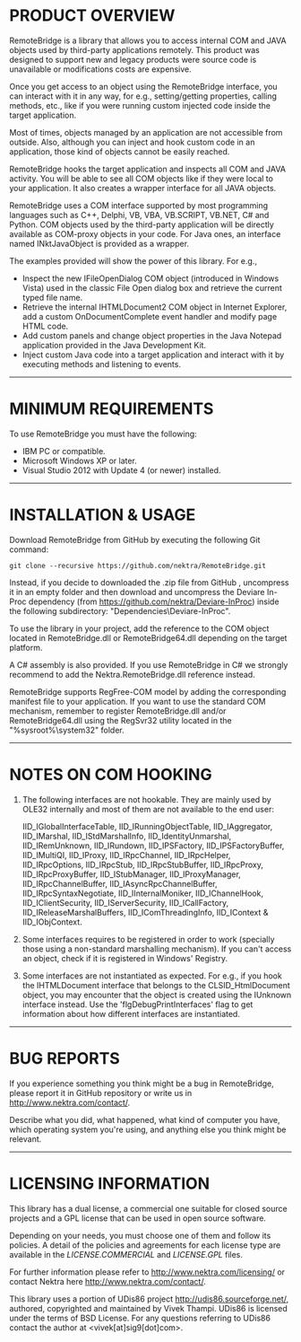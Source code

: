 # PRODUCT OVERVIEW

RemoteBridge is a library that allows you to access internal COM and JAVA
objects used by third-party applications remotely. This product was designed to
support new and legacy products were source code is unavailable or modifications
costs are expensive.

Once you get access to an object using the RemoteBridge interface, you can
interact with it in any way, for e.g., setting/getting properties, calling
methods, etc., like if you were running custom injected code inside the target
application.

Most of times, objects managed by an application are not accessible from outside.
Also, although you can inject and hook custom code in an application, those kind
of objects cannot be easily reached.

RemoteBridge hooks the target application and inspects all COM and JAVA
activity. You will be able to see all COM objects like if they were local to
your application. It also creates a wrapper interface for all JAVA objects.

RemoteBridge uses a COM interface supported by most programming languages such
as C++, Delphi, VB, VBA, VB.SCRIPT, VB.NET, C# and Python. COM objects used by
the third-party application will be directly available as COM-proxy objects in
your code. For Java ones, an interface named INktJavaObject is provided as a
wrapper.

The examples provided will show the power of this library. For e.g.,

- Inspect the new IFileOpenDialog COM object (introduced in Windows Vista) used
  in the classic File Open dialog box and retrieve the current typed file name.
- Retrieve the internal IHTMLDocument2 COM object in Internet Explorer, add
  a custom OnDocumentComplete event handler and modify page HTML code.
- Add custom panels and change object properties in the Java Notepad application
  provided in the Java Development Kit.
- Inject custom Java code into a target application and interact with it by
  executing methods and listening to events.


----------------------
# MINIMUM REQUIREMENTS

To use RemoteBridge you must have the following:

- IBM PC or compatible.
- Microsoft Windows XP or later.
- Visual Studio 2012 with Update 4 (or newer) installed.


----------------------
# INSTALLATION & USAGE

Download RemoteBridge from GitHub by executing the following Git command:

    git clone --recursive https://github.com/nektra/RemoteBridge.git

Instead, if you decide to downloaded the .zip file from GitHub , uncompress it
in an empty folder and then download and uncompress the Deviare In-Proc
dependency (from https://github.com/nektra/Deviare-InProc) inside the following
subdirectory: "Dependencies\Deviare-InProc".

To use the library in your project, add the reference to the COM object located
in RemoteBridge.dll or RemoteBridge64.dll depending on the target platform.

A C# assembly is also provided. If you use RemoteBridge in C# we strongly
recommend to add the Nektra.RemoteBridge.dll reference instead.

RemoteBridge supports RegFree-COM model by adding the corresponding manifest
file to your application. If you want to use the standard COM mechanism,
remember to register RemoteBridge.dll and/or RemoteBridge64.dll using the
RegSvr32 utility located in the "%sysroot%\system32" folder.


----------------------
# NOTES ON COM HOOKING

1. The following interfaces are not hookable. They are mainly used by OLE32
   internally and most of them are not available to the end user:

   IID_IGlobalInterfaceTable, IID_IRunningObjectTable, IID_IAggregator,
   IID_IMarshal, IID_IStdMarshalInfo, IID_IdentityUnmarshal, IID_IRemUnknown,
   IID_IRundown, IID_IPSFactory, IID_IPSFactoryBuffer, IID_IMultiQI,
   IID_IProxy, IID_IRpcChannel, IID_IRpcHelper, IID_IRpcOptions, IID_IRpcStub,
   IID_IRpcStubBuffer, IID_IRpcProxy, IID_IRpcProxyBuffer, IID_IStubManager,
   IID_IProxyManager, IID_IRpcChannelBuffer, IID_IAsyncRpcChannelBuffer,
   IID_IRpcSyntaxNegotiate, IID_IInternalMoniker, IID_IChannelHook,
   IID_IClientSecurity, IID_IServerSecurity, IID_ICallFactory,
   IID_IReleaseMarshalBuffers, IID_IComThreadingInfo, IID_IContext &
   IID_IObjContext.

2. Some interfaces requires to be registered in order to work (specially those
   using a non-standard marshalling mechanism). If you can't access an object,
   check if it is registered in Windows' Registry.

3. Some interfaces are not instantiated as expected. For e.g., if you hook the
   IHTMLDocument interface that belongs to the CLSID_HtmlDocument object, you
   may encounter that the object is created using the IUnknown interface
   instead. Use the 'flgDebugPrintInterfaces' flag to get information about
   how different interfaces are instantiated.


-------------
# BUG REPORTS

If you experience something you think might be a bug in RemoteBridge, please
report it in GitHub repository or write us in <http://www.nektra.com/contact/>.

Describe what you did, what happened, what kind of computer you have,
which operating system you're using, and anything else you think might
be relevant.


-----------------------
# LICENSING INFORMATION

This library has a dual license, a commercial one suitable for closed source
projects and a GPL license that can be used in open source software.

Depending on your needs, you must choose one of them and follow its policies.
A detail of the policies and agreements for each license type are available in
the *LICENSE.COMMERCIAL* and *LICENSE.GPL* files.

For further information please refer to <http://www.nektra.com/licensing/> or
contact Nektra here <http://www.nektra.com/contact/>.

This library uses a portion of UDis86 project <http://udis86.sourceforge.net/>,
authored, copyrighted and maintained by Vivek Thampi. UDis86 is licensed under
the terms of BSD License. For any questions referring to UDis86 contact the
author at <vivek[at]sig9[dot]com>.
